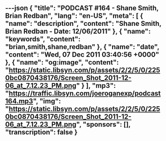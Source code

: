 ---json
{
  "title": "PODCAST #164 - Shane Smith, Brian Redban",
  "lang": "en-US",
  "meta": [
    {
      "name": "description",
      "content": "Shane Smith, Brian Redban - Date: 12/06/2011"
    },
    {
      "name": "keywords",
      "content": "brian,smith,shane,redban"
    },
    {
      "name": "date",
      "content": "Wed, 07 Dec 2011 03:40:56 +0000"
    },
    {
      "name": "og:image",
      "content": "https://static.libsyn.com/p/assets/2/2/5/0/2250bc0870438176/Screen_Shot_2011-12-06_at_7.12.23_PM.png"
    }
  ],
  "mp3": "https://traffic.libsyn.com/joeroganexp/podcast164.mp3",
  "img": "https://static.libsyn.com/p/assets/2/2/5/0/2250bc0870438176/Screen_Shot_2011-12-06_at_7.12.23_PM.png",
  "sponsors": [],
  "transcription": false
}
---
<episode-header />

<timemark seconds="0" />

<transcribe-call-to-action />

<episode-footer />